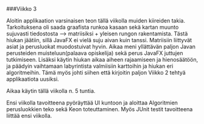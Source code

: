###Viikko 3

Aloitin applikaation varsinaisen teon tällä viikolla muiden kiireiden takia.
Tarkoituksena oli saada graafista runkoa kasaan sekä kartan muunto sujuvasti tiedostosta --> matriisiksi + yleisen rungon rakentamista.
Tästä hiukan jäätiin, sillä JavaFX ei vielä suju aivan kuin tanssi. Matriisiin liittyvät asiat ja perusluokat muodostuivat hyvin.
Aikaa meni yllättävän paljon Javan perusteiden muisteluun(palaava opiskelija) sekä perus JavaFX juttujen tutkimiseen. 
Lisäksi käytin hiukan aikaa aiheen rajaamiseen ja hienosäätöön, ja päädyin vaihtamaan labyrintista valmiisiin karttoihin ja hiukan 
eri algoritmeihin. Tämä myös johti siihen että kirjoitin paljon Viikko 2 tehtyä applikaatiota uusiksi.

Aikaa käytin tällä viikolla n. 5 tuntia.

Ensi viikolla tavoitteena pyöräyttää UI kuntoon ja aloittaa Algoritmien perusluokkien teko sekä Keon toteuttaminen.
Myös JUnit testit tavoitteena liittää ensi viikolla.
